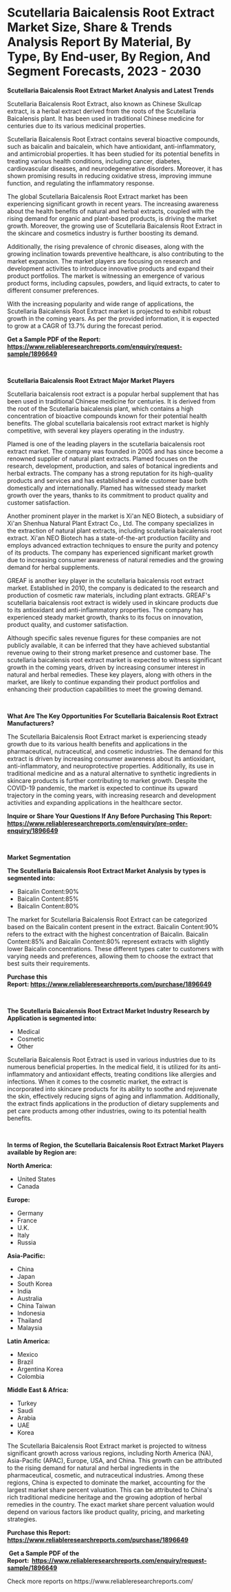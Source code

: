 <p><h1>Scutellaria Baicalensis Root Extract Market Size, Share & Trends Analysis Report By Material, By Type, By End-user, By Region, And Segment Forecasts, 2023 - 2030</h1></p><p><strong>Scutellaria Baicalensis Root Extract Market Analysis and Latest Trends</strong></p>
<p><p>Scutellaria Baicalensis Root Extract, also known as Chinese Skullcap extract, is a herbal extract derived from the roots of the Scutellaria Baicalensis plant. It has been used in traditional Chinese medicine for centuries due to its various medicinal properties.</p><p>Scutellaria Baicalensis Root Extract contains several bioactive compounds, such as baicalin and baicalein, which have antioxidant, anti-inflammatory, and antimicrobial properties. It has been studied for its potential benefits in treating various health conditions, including cancer, diabetes, cardiovascular diseases, and neurodegenerative disorders. Moreover, it has shown promising results in reducing oxidative stress, improving immune function, and regulating the inflammatory response.</p><p>The global Scutellaria Baicalensis Root Extract market has been experiencing significant growth in recent years. The increasing awareness about the health benefits of natural and herbal extracts, coupled with the rising demand for organic and plant-based products, is driving the market growth. Moreover, the growing use of Scutellaria Baicalensis Root Extract in the skincare and cosmetics industry is further boosting its demand.</p><p>Additionally, the rising prevalence of chronic diseases, along with the growing inclination towards preventive healthcare, is also contributing to the market expansion. The market players are focusing on research and development activities to introduce innovative products and expand their product portfolios. The market is witnessing an emergence of various product forms, including capsules, powders, and liquid extracts, to cater to different consumer preferences.</p><p>With the increasing popularity and wide range of applications, the Scutellaria Baicalensis Root Extract market is projected to exhibit robust growth in the coming years. As per the provided information, it is expected to grow at a CAGR of 13.7% during the forecast period.</p></p>
<p><strong>Get a Sample PDF of the Report:&nbsp; <a href="https://www.reliableresearchreports.com/enquiry/request-sample/1896649">https://www.reliableresearchreports.com/enquiry/request-sample/1896649</a></strong></p>
<p>&nbsp;</p>
<p><strong>Scutellaria Baicalensis Root Extract Major Market Players</strong></p>
<p><p>Scutellaria baicalensis root extract is a popular herbal supplement that has been used in traditional Chinese medicine for centuries. It is derived from the root of the Scutellaria baicalensis plant, which contains a high concentration of bioactive compounds known for their potential health benefits. The global scutellaria baicalensis root extract market is highly competitive, with several key players operating in the industry.</p><p>Plamed is one of the leading players in the scutellaria baicalensis root extract market. The company was founded in 2005 and has since become a renowned supplier of natural plant extracts. Plamed focuses on the research, development, production, and sales of botanical ingredients and herbal extracts. The company has a strong reputation for its high-quality products and services and has established a wide customer base both domestically and internationally. Plamed has witnessed steady market growth over the years, thanks to its commitment to product quality and customer satisfaction.</p><p>Another prominent player in the market is Xi'an NEO Biotech, a subsidiary of Xi'an Shenhua Natural Plant Extract Co., Ltd. The company specializes in the extraction of natural plant extracts, including scutellaria baicalensis root extract. Xi'an NEO Biotech has a state-of-the-art production facility and employs advanced extraction techniques to ensure the purity and potency of its products. The company has experienced significant market growth due to increasing consumer awareness of natural remedies and the growing demand for herbal supplements.</p><p>GREAF is another key player in the scutellaria baicalensis root extract market. Established in 2010, the company is dedicated to the research and production of cosmetic raw materials, including plant extracts. GREAF's scutellaria baicalensis root extract is widely used in skincare products due to its antioxidant and anti-inflammatory properties. The company has experienced steady market growth, thanks to its focus on innovation, product quality, and customer satisfaction.</p><p>Although specific sales revenue figures for these companies are not publicly available, it can be inferred that they have achieved substantial revenue owing to their strong market presence and customer base. The scutellaria baicalensis root extract market is expected to witness significant growth in the coming years, driven by increasing consumer interest in natural and herbal remedies. These key players, along with others in the market, are likely to continue expanding their product portfolios and enhancing their production capabilities to meet the growing demand.</p></p>
<p>&nbsp;</p>
<p><strong>What Are The Key Opportunities For Scutellaria Baicalensis Root Extract Manufacturers?</strong></p>
<p><p>The Scutellaria Baicalensis Root Extract market is experiencing steady growth due to its various health benefits and applications in the pharmaceutical, nutraceutical, and cosmetic industries. The demand for this extract is driven by increasing consumer awareness about its antioxidant, anti-inflammatory, and neuroprotective properties. Additionally, its use in traditional medicine and as a natural alternative to synthetic ingredients in skincare products is further contributing to market growth. Despite the COVID-19 pandemic, the market is expected to continue its upward trajectory in the coming years, with increasing research and development activities and expanding applications in the healthcare sector.</p></p>
<p><strong>Inquire or Share Your Questions If Any Before Purchasing This Report: <a href="https://www.reliableresearchreports.com/enquiry/pre-order-enquiry/1896649">https://www.reliableresearchreports.com/enquiry/pre-order-enquiry/1896649</a></strong></p>
<p>&nbsp;</p>
<p><strong>Market Segmentation</strong></p>
<p><strong>The Scutellaria Baicalensis Root Extract Market Analysis by types is segmented into:</strong></p>
<p><ul><li>Baicalin Content:90%</li><li>Baicalin Content:85%</li><li>Baicalin Content:80%</li></ul></p>
<p><p>The market for Scutellaria Baicalensis Root Extract can be categorized based on the Baicalin content present in the extract. Baicalin Content:90% refers to the extract with the highest concentration of Baicalin. Baicalin Content:85% and Baicalin Content:80% represent extracts with slightly lower Baicalin concentrations. These different types cater to customers with varying needs and preferences, allowing them to choose the extract that best suits their requirements.</p></p>
<p><strong>Purchase this Report:&nbsp;<a href="https://www.reliableresearchreports.com/purchase/1896649">https://www.reliableresearchreports.com/purchase/1896649</a></strong></p>
<p>&nbsp;</p>
<p><strong>The Scutellaria Baicalensis Root Extract Market Industry Research by Application is segmented into:</strong></p>
<p><ul><li>Medical</li><li>Cosmetic</li><li>Other</li></ul></p>
<p><p>Scutellaria Baicalensis Root Extract is used in various industries due to its numerous beneficial properties. In the medical field, it is utilized for its anti-inflammatory and antioxidant effects, treating conditions like allergies and infections. When it comes to the cosmetic market, the extract is incorporated into skincare products for its ability to soothe and rejuvenate the skin, effectively reducing signs of aging and inflammation. Additionally, the extract finds applications in the production of dietary supplements and pet care products among other industries, owing to its potential health benefits.</p></p>
<p>&nbsp;</p>
<p><strong>In terms of Region, the Scutellaria Baicalensis Root Extract Market Players available by Region are:</strong></p>
<p>
    <p> <strong> North America: </strong>
        <ul>
            <li>United States</li>
            <li>Canada</li>
        </ul>
        </p> 
    <p> <strong> Europe: </strong>
        <ul>
            <li>Germany</li>
            <li>France</li>
            <li>U.K.</li>
            <li>Italy</li>
            <li>Russia</li>
        </ul>
        </p> 
    <p> <strong> Asia-Pacific: </strong>
        <ul>
            <li>China</li>
            <li>Japan</li>
            <li>South Korea</li>
            <li>India</li>
            <li>Australia</li>
            <li>China Taiwan</li>
            <li>Indonesia</li>
            <li>Thailand</li>
            <li>Malaysia</li>
        </ul>
        </p> 
    <p> <strong> Latin America: </strong>
        <ul>
            <li>Mexico</li>
            <li>Brazil</li>
            <li>Argentina Korea</li>
            <li>Colombia</li>
        </ul>
        </p> 
    <p> <strong> Middle East & Africa: </strong>
        <ul>
            <li>Turkey</li>
            <li>Saudi</li>
            <li>Arabia</li>
            <li>UAE</li>
            <li>Korea</li>
        </ul>
    </p>
    </p>
<p><p>The Scutellaria Baicalensis Root Extract market is projected to witness significant growth across various regions, including North America (NA), Asia-Pacific (APAC), Europe, USA, and China. This growth can be attributed to the rising demand for natural and herbal ingredients in the pharmaceutical, cosmetic, and nutraceutical industries. Among these regions, China is expected to dominate the market, accounting for the largest market share percent valuation. This can be attributed to China's rich traditional medicine heritage and the growing adoption of herbal remedies in the country. The exact market share percent valuation would depend on various factors like product quality, pricing, and marketing strategies.</p></p>
<p><strong>Purchase this Report: <a href="https://www.reliableresearchreports.com/purchase/1896649">https://www.reliableresearchreports.com/purchase/1896649</a></strong></p>
<p>&nbsp;<strong>Get a Sample PDF of the Report:&nbsp;&nbsp;<a href="https://www.reliableresearchreports.com/enquiry/request-sample/1896649">https://www.reliableresearchreports.com/enquiry/request-sample/1896649</a></strong></p>
<p><strong></strong></p>
<p>Check more reports on https://www.reliableresearchreports.com/</p>